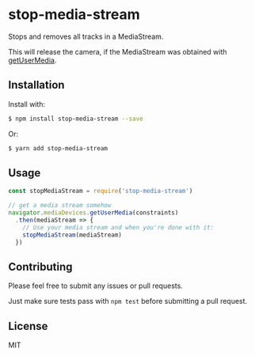 # stop-media-stream

Stops and removes all tracks in a MediaStream.

This will release the camera, if the MediaStream was obtained with
[getUserMedia](https://developer.mozilla.org/en-US/docs/Web/API/MediaDevices/getUserMedia).

## Installation

Install with:

```sh
$ npm install stop-media-stream --save
```

Or:

```sh
$ yarn add stop-media-stream
```

## Usage

```js
const stopMediaStream = require('stop-media-stream')

// get a media stream somehow
navigator.mediaDevices.getUserMedia(constraints)
  .then(mediaStream => {
    // Use your media stream and when you're done with it:
    stopMediaStream(mediaStream)
  })
```

## Contributing

Please feel free to submit any issues or pull requests.

Just make sure tests pass with `npm test` before submitting a pull request.

## License

MIT
